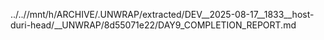 ../..//mnt/h/ARCHIVE/.UNWRAP/extracted/DEV__2025-08-17__1833__host-duri-head/__UNWRAP/8d55071e22/DAY9_COMPLETION_REPORT.md